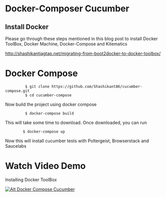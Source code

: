 Docker-Composer Cucumber
========================

## Install Docker

Please go through these steps mentioned in this blog post to install Docker ToolBox, Docker Machine, Docker-Compose and Kitematics

http://shashikantjagtap.net/migrating-from-boot2docker-to-docker-toolbox/

# Docker Compose

             $ git clone https://github.com/Shashikant86/cucumber-compose.git
             $ cd cucumber-compose

Now build the project using docker compose

             $ docker-compose build

This will take some time to download. Once downloaded, you can run

            $ docker-compose up

Now this will install cucumber tests with Poltergeist, Browserstack and Saucelabs

# Watch Video Demo

Installing Docker ToolBox

[![Alt Docker Compose Cucumber ](http://img.youtube.com/vi/iTl5oHfAB0k/0.jpg)](http://www.youtube.com/watch?v=iTl5oHfAB0k)

